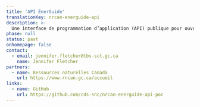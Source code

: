 ```yaml
---
title: 'API ÉnerGuide'
translationKey: nrcan-energuide-api
description: >-
  Une interface de programmation d’application (API) publique pour ouvrir l’accès aux données ÉnerGuide sur les cotes d’énergie résidentielle de manière transparente et utile.
phase: null
status: past
onhomepage: false
contact:
  - email: jennifer.fletcher@tbs-sct.gc.ca
    name: Jennifer Fletcher
partners:
  - name: Ressources naturelles Canada
    url: https://www.rncan.gc.ca/accueil
links:
  - name: GitHub
    url: https://github.com/cds-snc/nrcan-energuide-api-poc
---
```

